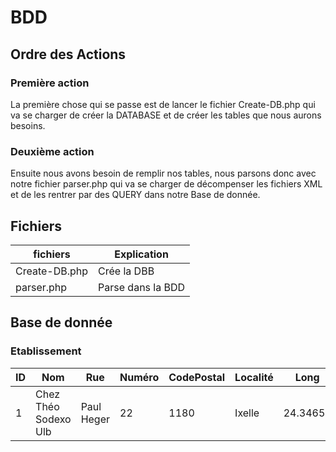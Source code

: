 # BDD
## Ordre des Actions
### Première action
La première chose qui se passe est de lancer le fichier Create-DB.php qui va se charger de créer la DATABASE et de créer les tables que nous aurons besoins.

### Deuxième action
Ensuite nous avons besoin de remplir nos tables, nous parsons donc avec notre fichier parser.php qui va se charger de décompenser les fichiers XML et de les rentrer par des QUERY dans notre Base de donnée.

## Fichiers
fichiers 		|Explication
--------------	|------------------
Create-DB.php 	|Crée la DBB
parser.php 		|Parse dans la BDD

## Base de donnée
### Etablissement
ID | Nom                 | Rue        | Numéro | CodePostal | Localité | Long    | Lat     | Tel     | WebLink      | type
---|---------------------|------------|--------|------------|----------|---------|---------|---------|--------------|------
1  |Chez Théo Sodexo Ulb | Paul Heger | 22     |1180        |Ixelle    |24.34655 |25.65432 |02/234455|www.resto.com | Resto
